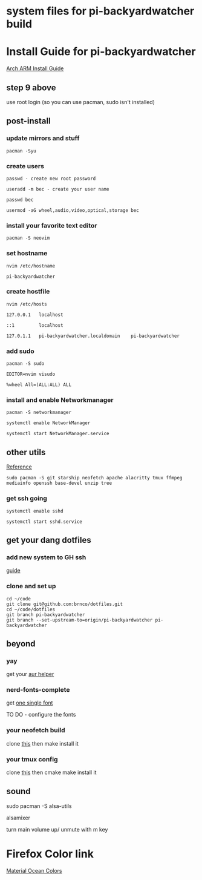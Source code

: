 # system files for pi-backyardwatcher build

# Install Guide for pi-backyardwatcher

[Arch ARM Install Guide](https://archlinuxarm.org/platforms/armv8/broadcom/raspberry-pi-3)

## step 9 above

use root login (so you can use pacman, sudo isn't installed)

## post-install

### update mirrors and stuff

    pacman -Syu

### create users

    passwd - create new root password

    useradd -m bec - create your user name

    passwd bec

    usermod -aG wheel,audio,video,optical,storage bec

### install your favorite text editor

    pacman -S neovim
    
### set hostname

    nvim /etc/hostname

    pi-backyardwatcher

### create hostfile

    nvim /etc/hosts

    127.0.0.1   localhost

    ::1         localhost

    127.0.1.1   pi-backyardwatcher.localdomain    pi-backyardwatcher

### add sudo

    pacman -S sudo

    EDITOR=nvim visudo

    %wheel All=(ALL:ALL) ALL 

### install and enable Networkmanager

    pacman -S networkmanager

    systemctl enable NetworkManager
    
    systemctl start NetworkManager.service

## other utils

[Reference](https://wiki.archlinux.org/title/General_recommendations)

`sudo pacman -S git starship neofetch apache alacritty tmux ffmpeg mediainfo openssh base-devel unzip tree`

### get ssh going

    systemctl enable sshd
    
    systemctl start sshd.service

## get your dang dotfiles

### add new system to GH ssh

[guide](https://docs.github.com/en/authentication/connecting-to-github-with-ssh)

### clone and set up

    cd ~/code
    git clone git@github.com:brnco/dotfiles.git
    cd ~/code/dotfiles
    git branch pi-backyardwatcher
    git branch --set-upstream-to=origin/pi-backyardwatcher pi-backyardwatcher
    
## beyond

### yay

get your [aur helper](https://aur.archlinux.org/packages/yay)

### nerd-fonts-complete

get [one single font](https://archlinux.org/packages/community/any/ttf-meslo-nerd/)

TO DO - configure the fonts

### your neofetch build

clone [this](https://github.com/brnco/neofetch) then make install it

### your tmux config

clone [this](https://github.com/thewtex/tmux-mem-cpu-load) then cmake make install it

## sound

   sudo pacman -S alsa-utils
   
   alsamixer

turn main volume up/ unmute with m key

# Firefox Color link

[Material Ocean Colors](https://color.firefox.com/?theme=XQAAAALqAQAAAAAAAABBqYhm849SCia-yK6EGccwS-xMDPrzes6HTzD03vuOyKjlfyrdYZKg16ucwzn46LoiebXC5487A3ofFrMe55F9rFx50m4sLuktAxanbAFEtNgCMnO8o3xFG-UrJ8YxD0MCdT9DEFi2EqUK_Uffh9w32qYMp-RHlBWR6BmkZn2Nl7_fByF9weOsL3X6B41rkrzqiKo791Ec7VJWdKmC1D76jmgTeyG_5dDOQglqBgXk3LdWX0sCKodHPrj0I0ihJKqq6MwTlfIWq4Tf-B41BhGwnWnKpcvhbMsQOsUPz_AYdUT3TzHfG1WHaLmjr2P2Gq7Gm90tmtVY5G-DB8_f_5AsLUA)

